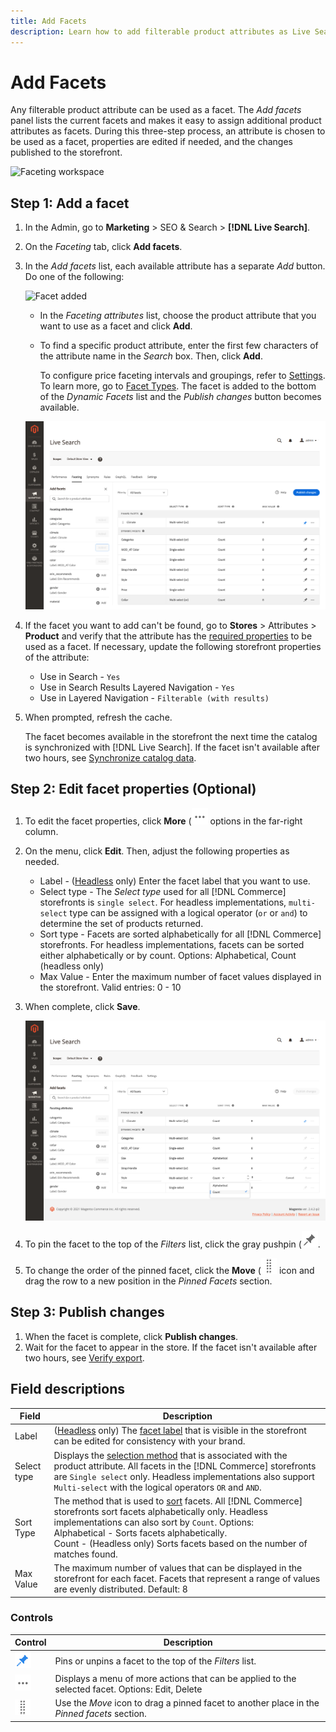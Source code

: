 ```yaml
---
title: Add Facets
description: Learn how to add filterable product attributes as Live Search facets.
---
```

# Add Facets

Any filterable product attribute can be used as a facet. The *Add facets* panel lists the current facets and makes it easy to assign additional product attributes as facets. During this three-step process, an attribute is chosen to be used as a facet, properties are edited if needed, and the changes published to the storefront.

![Faceting workspace](facets-add.png?lang=en)

## Step 1: Add a facet

1. In the Admin, go to **Marketing** > SEO & Search > **[!DNL Live Search]**.
1. On the *Faceting* tab, click **Add facets**.
1. In the *Add facets* list, each available attribute has a separate *Add* button. Do one of the following:

   ![Facet added](facets-list-add.png?lang=en)

     * In the *Faceting attributes* list, choose the product attribute that you want to use as a facet and click **Add**.
     * To find a specific product attribute, enter the first few characters of the attribute name in the *Search* box. Then, click **Add**.

       To configure price faceting intervals and groupings, refer to [Settings](settings.md). To learn more, go to [Facet Types](facets-type.md).
       The facet is added to the bottom of the *Dynamic Facets* list and the *Publish changes* button becomes available.

   ![Facet added](assets/facet-added.png?lang=en)

1. If the facet you want to add can't be found, go to **Stores** > Attributes > **Product** and verify that the attribute has the [required properties](facets.md) to be used as a facet. If necessary, update the following storefront properties of the attribute:

     * Use in Search - `Yes`
     * Use in Search Results Layered Navigation - `Yes`
     * Use in Layered Navigation - `Filterable (with results)`

1. When prompted, refresh the cache.

   The facet becomes available in the storefront the next time the catalog is synchronized with [!DNL Live Search]. If the facet isn't available after two hours, see [Synchronize catalog data](install.md#synchronize-catalog-data).

## Step 2: Edit facet properties (Optional)

1. To edit the facet properties, click **More** (![More selector](assets/btn-more.png) options in the far-right column.
1. On the menu, click **Edit**. Then, adjust the following properties as needed.

     * Label - ([Headless](facets-type.md) only) Enter the facet label that you want to use.
     * Select type - The *Select type* used for all [!DNL Commerce] storefronts is `single select`. For headless implementations, `multi-select` type can be assigned with a logical operator (`or` or `and`) to determine the set of products returned.
     * Sort type - Facets are sorted alphabetically for all [!DNL Commerce] storefronts. For headless implementations, facets can be sorted either alphabetically or by count. Options: Alphabetical, Count (headless only)
     * Max Value - Enter the maximum number of facet values displayed in the storefront. Valid entries: 0 - 10

1. When complete, click **Save**.

   ![Faceting workspace](assets/facet-edit.png?lang=en)

1. To pin the facet to the top of the *Filters* list, click the gray pushpin (![Pin selector](assets/btn-pin-gray.png).
1. To change the order of the pinned facet, click the **Move** (![Move selector](assets/btn-move.png) icon and drag the row to a new position in the *Pinned Facets* section.

## Step 3: Publish changes

1. When the facet is complete, click **Publish changes**.
1. Wait for the facet to appear in the store.
   If the facet isn't available after two hours, see [Verify export](install.html#synchronize-catalog-data).

## Field descriptions

| Field | Description |
|--- |--- |
| Label | ([Headless](facets-type.md) only) The [facet label](facets-type.md) that is visible in the storefront can be edited for consistency with your brand. |
| Select type | Displays the [selection method](facets-type.md) that is associated with the product attribute. All facets in the [!DNL Commerce] storefronts are `Single select` only. Headless implementations also support `Multi-select` with the logical operators `OR` and `AND`. |
| Sort Type | The method that is used to [sort](facets-type.md) facets. All [!DNL Commerce] storefronts sort facets alphabetically only. Headless implementations can also sort by `Count`. Options:<br />Alphabetical - Sorts facets alphabetically.<br />Count - (Headless only) Sorts facets based on the number of matches found. |
| Max Value | The maximum number of values that can be displayed in the storefront for each facet. Facets that represent a range of values are evenly distributed. Default: 8 |

### Controls

| Control | Description |
|--- |--- |
| ![Pin selector](assets/btn-pin-blue.png) | Pins or unpins a facet to the top of the *Filters* list. |
| ![More selector](assets/btn-more.png) | Displays a menu of more actions that can be applied to the selected facet. Options: Edit, Delete |
| ![Move selector](assets/btn-move.png) | Use the *Move* icon to drag a pinned facet to another place in the *Pinned facets* section. |
